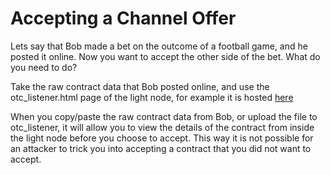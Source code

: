 Accepting a Channel Offer
==========

Lets say that Bob made a bet on the outcome of a football game, and he posted it online. Now you want to accept the other side of the bet. What do you need to do?

Take the raw contract data that Bob posted online, and use the otc_listener.html page of the light node, for example it is hosted [here](http://159.89.87.58:8080/otc_listener.html)

When you copy/paste the raw contract data from Bob, or upload the file to otc_listener, it will allow you to view the details of the contract from inside the light node before you choose to accept. This way it is not possible for an attacker to trick you into accepting a contract that you did not want to accept.